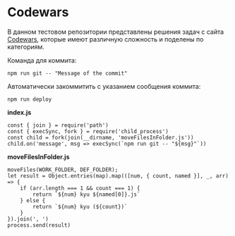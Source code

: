 # Codewars
В данном тестовом репозитории представлены решения задач с сайта [Codewars](https://www.codewars.com/dashboard), которые имеют различную сложность и поделены по категориям.

Команда для  коммита:

    npm run git -- "Message of the commit"

Автоматически закоммитить с указанием сообщения коммита:

    npm run deploy

**index.js**

    const { join } = require('path')
    const { execSync, fork } = require('child_process')
    const child = fork(join(__dirname, 'moveFilesInFolder.js'))
    child.on('message', msg => execSync(`npm run git -- "${msg}"`))

**moveFilesInFolder.js**

    moveFiles(WORK_FOLDER, DEF_FOLDER);
    let result = Object.entries(map).map(([num, { count, named }], _, arr) => {
        if (arr.length === 1 && count === 1) {
            return `${num} kyu ${named[0]}.js`
        } else {
            return `${num} kyu (${count})`
        }
    }).join(', ')
    process.send(result)
